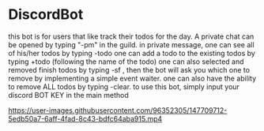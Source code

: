# DiscordBot

this bot is for users that like track their todos for the day. A private chat can be opened by typing "-pm" in the guild.
in private message, one can see all of his/her todos by typing -todo
one can add a todo to the existing todos by typing +todo (following the name of the todo)
one can also selected and removed finish todos by typing -sf , then the bot will ask you which one to remove by implementing a simple event waiter.
one can also have the ability to remove ALL todos by typing -clear.
to use this bot, simply input your discord BOT KEY in the main method



https://user-images.githubusercontent.com/96352305/147709712-5edb50a7-6aff-4fad-8c43-bdfc64aba915.mp4

